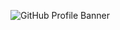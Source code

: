 ![GitHub Profile Banner](https://github.com/Yor-dan/Yor-dan/assets/106906701/af47df37-8f0f-4b94-95b3-1a75643fd146)
